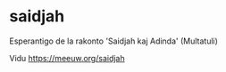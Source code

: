 # saidjah
Esperantigo de la rakonto 'Saidjah kaj Adinda' (Multatuli)


Vidu https://meeuw.org/saidjah
